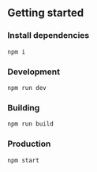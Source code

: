 ## Getting started
### Install dependencies
```
npm i
```
### Development
```
npm run dev
```
### Building
```
npm run build
```
### Production
```
npm start
```
